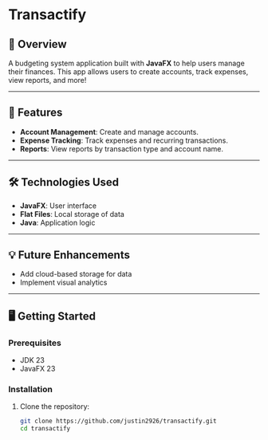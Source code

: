 # Transactify

## 📖 Overview  
A budgeting system application built with **JavaFX** to help users manage their finances. This app allows users to create accounts, track expenses, view reports, and more!

---

## 🚀 Features  
- **Account Management**: Create and manage accounts.  
- **Expense Tracking**: Track expenses and recurring transactions.  
- **Reports**: View reports by transaction type and account name.

---

## 🛠️ Technologies Used  
- **JavaFX**: User interface  
- **Flat Files**: Local storage of data  
- **Java**: Application logic 

---

## 💡 Future Enhancements
- Add cloud-based storage for data
- Implement visual analytics

---

## 🖥️ Getting Started  

### Prerequisites  
- JDK 23
- JavaFX 23

### Installation  
1. Clone the repository:  
   ```bash
   git clone https://github.com/justin2926/transactify.git
   cd transactify
